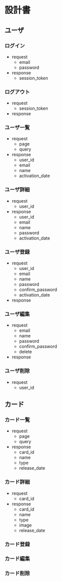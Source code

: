 # 設計書

## ユーザ

### ログイン
- request
    - email
    - password
- response
    - session_token

### ログアウト
- request
    - session_token
- response

### ユーザ一覧
- request
    - page
    - query
- response
    - user_id
    - email
    - name
    - activation_date

### ユーザ詳細
- request
    - user_id
- response
    - user_id
    - email
    - name
    - password
    - activation_date

### ユーザ登録
- request
    - user_id
    - email
    - name
    - password
    - confirm_password
    - activation_date
- response

### ユーザ編集
- request
    - email
    - name
    - password
    - confirm_password
    - delete
- response

### ユーザ削除
- request
    - user_id

## カード

### カード一覧
- request
    - page
    - query
- response
    - card_id
    - name
    - type
    - release_date

### カード詳細
- request
    - card_id
- response
    - card_id
    - name
    - type
    - image
    - release_date

### カード登録

### カード編集

### カード削除